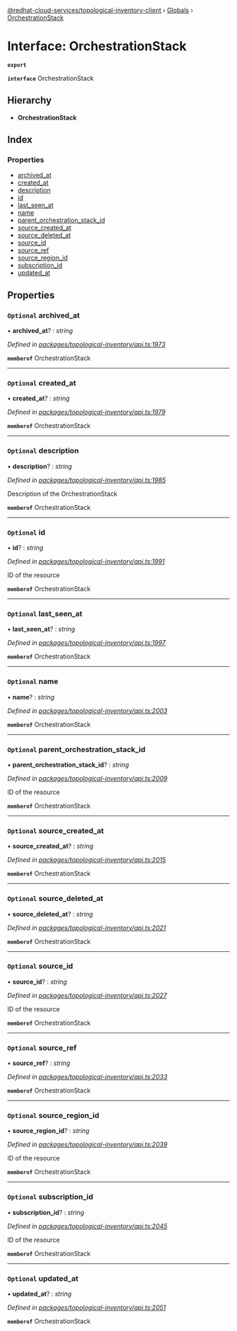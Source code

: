 [@redhat-cloud-services/topological-inventory-client](../README.md) › [Globals](../globals.md) › [OrchestrationStack](orchestrationstack.md)

# Interface: OrchestrationStack

**`export`** 

**`interface`** OrchestrationStack

## Hierarchy

* **OrchestrationStack**

## Index

### Properties

* [archived_at](orchestrationstack.md#optional-archived_at)
* [created_at](orchestrationstack.md#optional-created_at)
* [description](orchestrationstack.md#optional-description)
* [id](orchestrationstack.md#optional-id)
* [last_seen_at](orchestrationstack.md#optional-last_seen_at)
* [name](orchestrationstack.md#optional-name)
* [parent_orchestration_stack_id](orchestrationstack.md#optional-parent_orchestration_stack_id)
* [source_created_at](orchestrationstack.md#optional-source_created_at)
* [source_deleted_at](orchestrationstack.md#optional-source_deleted_at)
* [source_id](orchestrationstack.md#optional-source_id)
* [source_ref](orchestrationstack.md#optional-source_ref)
* [source_region_id](orchestrationstack.md#optional-source_region_id)
* [subscription_id](orchestrationstack.md#optional-subscription_id)
* [updated_at](orchestrationstack.md#optional-updated_at)

## Properties

### `Optional` archived_at

• **archived_at**? : *string*

*Defined in [packages/topological-inventory/api.ts:1973](https://github.com/RedHatInsights/javascript-clients/blob/master/packages/topological-inventory/api.ts#L1973)*

**`memberof`** OrchestrationStack

___

### `Optional` created_at

• **created_at**? : *string*

*Defined in [packages/topological-inventory/api.ts:1979](https://github.com/RedHatInsights/javascript-clients/blob/master/packages/topological-inventory/api.ts#L1979)*

**`memberof`** OrchestrationStack

___

### `Optional` description

• **description**? : *string*

*Defined in [packages/topological-inventory/api.ts:1985](https://github.com/RedHatInsights/javascript-clients/blob/master/packages/topological-inventory/api.ts#L1985)*

Description of the OrchestrationStack

**`memberof`** OrchestrationStack

___

### `Optional` id

• **id**? : *string*

*Defined in [packages/topological-inventory/api.ts:1991](https://github.com/RedHatInsights/javascript-clients/blob/master/packages/topological-inventory/api.ts#L1991)*

ID of the resource

**`memberof`** OrchestrationStack

___

### `Optional` last_seen_at

• **last_seen_at**? : *string*

*Defined in [packages/topological-inventory/api.ts:1997](https://github.com/RedHatInsights/javascript-clients/blob/master/packages/topological-inventory/api.ts#L1997)*

**`memberof`** OrchestrationStack

___

### `Optional` name

• **name**? : *string*

*Defined in [packages/topological-inventory/api.ts:2003](https://github.com/RedHatInsights/javascript-clients/blob/master/packages/topological-inventory/api.ts#L2003)*

**`memberof`** OrchestrationStack

___

### `Optional` parent_orchestration_stack_id

• **parent_orchestration_stack_id**? : *string*

*Defined in [packages/topological-inventory/api.ts:2009](https://github.com/RedHatInsights/javascript-clients/blob/master/packages/topological-inventory/api.ts#L2009)*

ID of the resource

**`memberof`** OrchestrationStack

___

### `Optional` source_created_at

• **source_created_at**? : *string*

*Defined in [packages/topological-inventory/api.ts:2015](https://github.com/RedHatInsights/javascript-clients/blob/master/packages/topological-inventory/api.ts#L2015)*

**`memberof`** OrchestrationStack

___

### `Optional` source_deleted_at

• **source_deleted_at**? : *string*

*Defined in [packages/topological-inventory/api.ts:2021](https://github.com/RedHatInsights/javascript-clients/blob/master/packages/topological-inventory/api.ts#L2021)*

**`memberof`** OrchestrationStack

___

### `Optional` source_id

• **source_id**? : *string*

*Defined in [packages/topological-inventory/api.ts:2027](https://github.com/RedHatInsights/javascript-clients/blob/master/packages/topological-inventory/api.ts#L2027)*

ID of the resource

**`memberof`** OrchestrationStack

___

### `Optional` source_ref

• **source_ref**? : *string*

*Defined in [packages/topological-inventory/api.ts:2033](https://github.com/RedHatInsights/javascript-clients/blob/master/packages/topological-inventory/api.ts#L2033)*

**`memberof`** OrchestrationStack

___

### `Optional` source_region_id

• **source_region_id**? : *string*

*Defined in [packages/topological-inventory/api.ts:2039](https://github.com/RedHatInsights/javascript-clients/blob/master/packages/topological-inventory/api.ts#L2039)*

ID of the resource

**`memberof`** OrchestrationStack

___

### `Optional` subscription_id

• **subscription_id**? : *string*

*Defined in [packages/topological-inventory/api.ts:2045](https://github.com/RedHatInsights/javascript-clients/blob/master/packages/topological-inventory/api.ts#L2045)*

ID of the resource

**`memberof`** OrchestrationStack

___

### `Optional` updated_at

• **updated_at**? : *string*

*Defined in [packages/topological-inventory/api.ts:2051](https://github.com/RedHatInsights/javascript-clients/blob/master/packages/topological-inventory/api.ts#L2051)*

**`memberof`** OrchestrationStack
